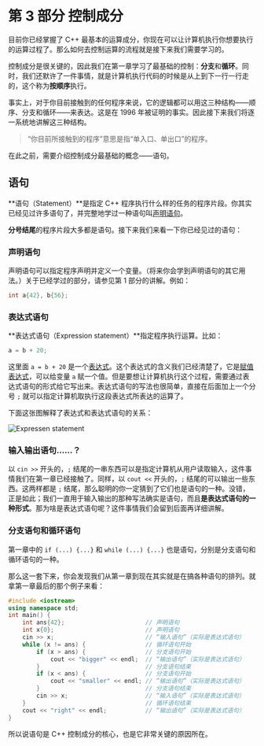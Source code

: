 # 第 3 部分 控制成分

目前你已经掌握了 C++ 最基本的运算成分，你现在可以让计算机执行你想要执行的运算过程了。那么如何去控制运算的流程就是接下来我们需要学习的。

控制成分是很关键的，因此我们在第一章学习了最基础的控制：**分支**和**循环**。同时，我们还默许了一件事情，就是计算机执行代码的时候是从上到下一行一行走的，这个称为**按顺序**执行。

事实上，对于你目前接触到的任何程序来说，它的逻辑都可以用这三种结构——顺序、分支和循环——来表达。这是在 1996 年被证明的事实。因此接下来我们将逐一系统地讲解这三种结构。

> “你目前所接触到的程序”意思是指“单入口、单出口”的程序。

在此之前，需要介绍控制成分最基础的概念——语句。

## 语句

**语句（Statement）**是指定 C++ 程序执行什么样的任务的程序片段。你其实已经见过许多语句了，并完整地学过一种语句叫[声明语句](ch02/part1/declaration_statement)。

**分号结尾**的程序片段大多都是语句。接下来我们来看一下你已经见过的语句：

### 声明语句

声明语句可以指定程序声明并定义一个变量。（将来你会学到声明语句的其它用法。）关于已经学过的部分，请参见第 1 部分的讲解。例如：

```cpp
int a{42}, b{56};
```

### 表达式语句

**表达式语句（Expression statement）**指定程序执行运算。比如：

```cpp
a = b + 20;
```

这里面 `a = b + 20` 是一个[表达式](ch02/part2/README#表达式)。这个表达式的含义我们已经清楚了，它是[赋值表达式](ch02/part2/assignment_operator)，可以给变量 `a` 赋一个值。但是要想让计算机执行这个过程，需要通过表达式语句的形式给它写出来。表达式语句的写法也很简单，直接在后面加上一个分号 `;` 就可以指定计算机取执行这段表达式所表达的运算了。

下面这张图解释了表达式和表达式语句的关系：

![Expressen statement](https://s1.ax1x.com/2020/07/08/UZ7AA0.png ':size=300px')

### 输入输出语句……？

以 `cin >>` 开头的，`;` 结尾的一串东西可以是指定计算机从用户读取输入，这件事情我们在第一章已经接触了。同样，以 `cout <<` 开头的，`;` 结尾的可以输出一些东西。这两样都是 `;` 结尾，那么聪明的你一定猜到了它们也是语句的一种。没错，正是如此；我们一直用于输入输出的那种写法确实是语句，而且**是表达式语句的一种形式**。那为啥是表达式语句呢？这件事情我们会留到后面再详细讲解。

### 分支语句和循环语句

第一章中的 `if (...) {...}` 和 `while (...) {...}` 也是语句，分别是分支语句和循环语句的一种。

那么这一套下来，你会发现我们从第一章到现在其实就是在搞各种语句的排列。就拿第一章最后的那个例子来看：

```cpp
#include <iostream>
using namespace std;
int main() {
    int ans{42};                       // 声明语句
    int x{0};                          // 声明语句
    cin >> x;                          // “输入语句”（实际是表达式语句）
    while (x != ans) {                 // 循环语句开始
        if (x > ans) {                 // 分支语句开始
            cout << "bigger" << endl;  // “输出语句”（实际是表达式语句）
        }                              // 分支语句结束
        if (x < ans) {                 // 分支语句开始
            cout << "smaller" << endl; // “输出语句”（实际是表达式语句）
        }                              // 分支语句结束
        cin >> x;                      // “输入语句”（实际是表达式语句）
    }                                  // 循环语句结束
    cout << "right" << endl;           // “输出语句”（实际是表达式语句）
}
```

所以说语句是 C++ 控制成分的核心，也是它非常关键的原因所在。